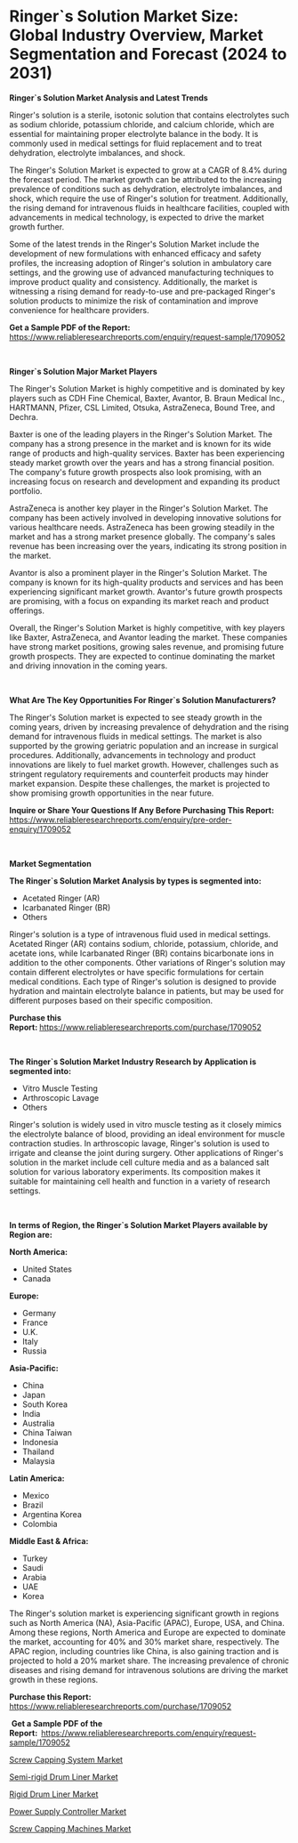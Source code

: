 <p><h1>Ringer`s Solution Market Size: Global Industry Overview, Market Segmentation and Forecast (2024 to 2031)</h1></p><p><strong>Ringer`s Solution Market Analysis and Latest Trends</strong></p>
<p><p>Ringer's solution is a sterile, isotonic solution that contains electrolytes such as sodium chloride, potassium chloride, and calcium chloride, which are essential for maintaining proper electrolyte balance in the body. It is commonly used in medical settings for fluid replacement and to treat dehydration, electrolyte imbalances, and shock.</p><p>The Ringer's Solution Market is expected to grow at a CAGR of 8.4% during the forecast period. The market growth can be attributed to the increasing prevalence of conditions such as dehydration, electrolyte imbalances, and shock, which require the use of Ringer's solution for treatment. Additionally, the rising demand for intravenous fluids in healthcare facilities, coupled with advancements in medical technology, is expected to drive the market growth further.</p><p>Some of the latest trends in the Ringer's Solution Market include the development of new formulations with enhanced efficacy and safety profiles, the increasing adoption of Ringer's solution in ambulatory care settings, and the growing use of advanced manufacturing techniques to improve product quality and consistency. Additionally, the market is witnessing a rising demand for ready-to-use and pre-packaged Ringer's solution products to minimize the risk of contamination and improve convenience for healthcare providers.</p></p>
<p><strong>Get a Sample PDF of the Report:&nbsp;</strong> <a href="https://www.reliableresearchreports.com/enquiry/request-sample/1709052">https://www.reliableresearchreports.com/enquiry/request-sample/1709052</a></p>
<p>&nbsp;</p>
<p><strong>Ringer`s Solution Major Market Players</strong></p>
<p><p>The Ringer's Solution Market is highly competitive and is dominated by key players such as CDH Fine Chemical, Baxter, Avantor, B. Braun Medical Inc., HARTMANN, Pfizer, CSL Limited, Otsuka, AstraZeneca, Bound Tree, and Dechra.</p><p>Baxter is one of the leading players in the Ringer's Solution Market. The company has a strong presence in the market and is known for its wide range of products and high-quality services. Baxter has been experiencing steady market growth over the years and has a strong financial position. The company's future growth prospects also look promising, with an increasing focus on research and development and expanding its product portfolio.</p><p>AstraZeneca is another key player in the Ringer's Solution Market. The company has been actively involved in developing innovative solutions for various healthcare needs. AstraZeneca has been growing steadily in the market and has a strong market presence globally. The company's sales revenue has been increasing over the years, indicating its strong position in the market.</p><p>Avantor is also a prominent player in the Ringer's Solution Market. The company is known for its high-quality products and services and has been experiencing significant market growth. Avantor's future growth prospects are promising, with a focus on expanding its market reach and product offerings.</p><p>Overall, the Ringer's Solution Market is highly competitive, with key players like Baxter, AstraZeneca, and Avantor leading the market. These companies have strong market positions, growing sales revenue, and promising future growth prospects. They are expected to continue dominating the market and driving innovation in the coming years.</p></p>
<p>&nbsp;</p>
<p><strong>What Are The Key Opportunities For Ringer`s Solution Manufacturers?</strong></p>
<p><p>The Ringer's Solution market is expected to see steady growth in the coming years, driven by increasing prevalence of dehydration and the rising demand for intravenous fluids in medical settings. The market is also supported by the growing geriatric population and an increase in surgical procedures. Additionally, advancements in technology and product innovations are likely to fuel market growth. However, challenges such as stringent regulatory requirements and counterfeit products may hinder market expansion. Despite these challenges, the market is projected to show promising growth opportunities in the near future.</p></p>
<p><strong>Inquire or Share Your Questions If Any Before Purchasing This Report:</strong> <a href="https://www.reliableresearchreports.com/enquiry/pre-order-enquiry/1709052">https://www.reliableresearchreports.com/enquiry/pre-order-enquiry/1709052</a></p>
<p>&nbsp;</p>
<p><strong>Market Segmentation</strong></p>
<p><strong>The Ringer`s Solution Market Analysis by types is segmented into:</strong></p>
<p><ul><li>Acetated Ringer (AR)</li><li>Icarbanated Ringer (BR)</li><li>Others</li></ul></p>
<p><p>Ringer's solution is a type of intravenous fluid used in medical settings. Acetated Ringer (AR) contains sodium, chloride, potassium, chloride, and acetate ions, while Icarbanated Ringer (BR) contains bicarbonate ions in addition to the other components. Other variations of Ringer's solution may contain different electrolytes or have specific formulations for certain medical conditions. Each type of Ringer's solution is designed to provide hydration and maintain electrolyte balance in patients, but may be used for different purposes based on their specific composition.</p></p>
<p><strong>Purchase this Report:&nbsp;</strong><a href="https://www.reliableresearchreports.com/purchase/1709052">https://www.reliableresearchreports.com/purchase/1709052</a></p>
<p>&nbsp;</p>
<p><strong>The Ringer`s Solution Market Industry Research by Application is segmented into:</strong></p>
<p><ul><li>Vitro Muscle Testing</li><li>Arthroscopic Lavage</li><li>Others</li></ul></p>
<p><p>Ringer's solution is widely used in vitro muscle testing as it closely mimics the electrolyte balance of blood, providing an ideal environment for muscle contraction studies. In arthroscopic lavage, Ringer's solution is used to irrigate and cleanse the joint during surgery. Other applications of Ringer's solution in the market include cell culture media and as a balanced salt solution for various laboratory experiments. Its composition makes it suitable for maintaining cell health and function in a variety of research settings.</p></p>
<p>&nbsp;</p>
<p><strong>In terms of Region, the Ringer`s Solution Market Players available by Region are:</strong></p>
<p>
    <p> <strong> North America: </strong>
        <ul>
            <li>United States</li>
            <li>Canada</li>
        </ul>
        </p> 
    <p> <strong> Europe: </strong>
        <ul>
            <li>Germany</li>
            <li>France</li>
            <li>U.K.</li>
            <li>Italy</li>
            <li>Russia</li>
        </ul>
        </p> 
    <p> <strong> Asia-Pacific: </strong>
        <ul>
            <li>China</li>
            <li>Japan</li>
            <li>South Korea</li>
            <li>India</li>
            <li>Australia</li>
            <li>China Taiwan</li>
            <li>Indonesia</li>
            <li>Thailand</li>
            <li>Malaysia</li>
        </ul>
        </p> 
    <p> <strong> Latin America: </strong>
        <ul>
            <li>Mexico</li>
            <li>Brazil</li>
            <li>Argentina Korea</li>
            <li>Colombia</li>
        </ul>
        </p> 
    <p> <strong> Middle East & Africa: </strong>
        <ul>
            <li>Turkey</li>
            <li>Saudi</li>
            <li>Arabia</li>
            <li>UAE</li>
            <li>Korea</li>
        </ul>
    </p>
    </p>
<p><p>The Ringer's solution market is experiencing significant growth in regions such as North America (NA), Asia-Pacific (APAC), Europe, USA, and China. Among these regions, North America and Europe are expected to dominate the market, accounting for 40% and 30% market share, respectively. The APAC region, including countries like China, is also gaining traction and is projected to hold a 20% market share. The increasing prevalence of chronic diseases and rising demand for intravenous solutions are driving the market growth in these regions.</p></p>
<p><strong>Purchase this Report: </strong><a href="https://www.reliableresearchreports.com/purchase/1709052">https://www.reliableresearchreports.com/purchase/1709052</a></p>
<p>&nbsp;<strong>Get a Sample PDF of the Report:&nbsp;&nbsp;</strong><a href="https://www.reliableresearchreports.com/enquiry/request-sample/1709052">https://www.reliableresearchreports.com/enquiry/request-sample/1709052</a></p>
<p><strong></strong></p>
<p><p><a href="https://github.com/ruddyyedelwadw/Market-Research-Report-List-1/blob/main/screw-capping-system-market.md">Screw Capping System Market</a></p><p><a href="https://github.com/FassouRP/Market-Research-Report-List-3/blob/main/semi-rigid-drum-liner-market.md">Semi-rigid Drum Liner Market</a></p><p><a href="https://github.com/rahu1506/Market-Research-Report-List-3/blob/main/rigid-drum-liner-market.md">Rigid Drum Liner Market</a></p><p><a href="https://github.com/juniordelafrance/Market-Research-Report-List-2/blob/main/power-supply-controller-market.md">Power Supply Controller Market</a></p><p><a href="https://github.com/jaidynmorantestelletmjzya/Market-Research-Report-List-1/blob/main/screw-capping-machines-market.md">Screw Capping Machines Market</a></p></p>